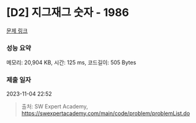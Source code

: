 # [D2] 지그재그 숫자 - 1986 

[문제 링크](https://swexpertacademy.com/main/code/problem/problemDetail.do?contestProbId=AV5PxmBqAe8DFAUq) 

### 성능 요약

메모리: 20,904 KB, 시간: 125 ms, 코드길이: 505 Bytes

### 제출 일자

2023-11-04 22:52



> 출처: SW Expert Academy, https://swexpertacademy.com/main/code/problem/problemList.do
